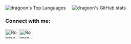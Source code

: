 ![dragoon's Top Languages](https://github-readme-stats.vercel.app/api/top-langs?username=dragoon&show_icons=true&locale=en&layout=compact&theme=transparent&hide=Web%20Ontology%20Language,Jupyter%20Notebook)
&nbsp;&nbsp;&nbsp;
![dragoon's GitHub stats](https://github-readme-stats.vercel.app/api?username=dragoon&show_icons=true&locale=en&theme=transparent)

### Connect with me:

[<img src="https://cdn.jsdelivr.net/npm/simple-icons@3.0.1/icons/twitter.svg" alt="Roman Prokofyev on Twitter" height="30" width="40" />](https://twitter.com/rprokofyev)
[<img src="https://cdn.jsdelivr.net/npm/simple-icons@3.0.1/icons/linkedin.svg" alt="Roman Prokofyev on LinkedIn" height="30" width="40" />](https://linkedin.com/in/rprokofyev)
